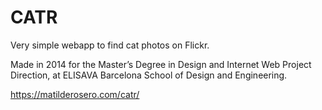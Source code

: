 # CATR

Very simple webapp to find cat photos on Flickr. 

Made in 2014 for the Master’s Degree in Design and Internet Web Project Direction, at ELISAVA Barcelona School of Design and Engineering.

https://matilderosero.com/catr/